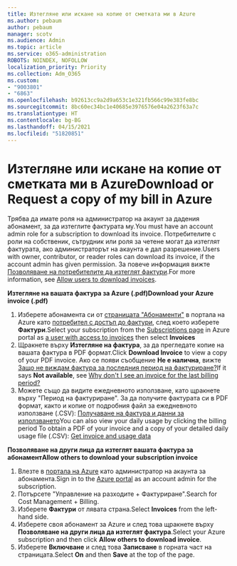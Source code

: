 ```yaml
---
title: Изтегляне или искане на копие от сметката ми в Azure
ms.author: pebaum
author: pebaum
manager: scotv
ms.audience: Admin
ms.topic: article
ms.service: o365-administration
ROBOTS: NOINDEX, NOFOLLOW
localization_priority: Priority
ms.collection: Adm_O365
ms.custom:
- "9003801"
- "6863"
ms.openlocfilehash: b92613cc9a2d9a653c1e321fb566c99e383fe8bc
ms.sourcegitcommit: 8bc60ec34bc1e40685e3976576e04a2623f63a7c
ms.translationtype: HT
ms.contentlocale: bg-BG
ms.lasthandoff: 04/15/2021
ms.locfileid: "51820851"
---
```

# <a name="download-or-request-a-copy-of-my-bill-in-azure"></a><span data-ttu-id="8d573-102">Изтегляне или искане на копие от сметката ми в Azure</span><span class="sxs-lookup"><span data-stu-id="8d573-102">Download or Request a copy of my bill in Azure</span></span>

<span data-ttu-id="8d573-103">Трябва да имате роля на администратор на акаунт за дадения абонамент, за да изтеглите фактурата му.</span><span class="sxs-lookup"><span data-stu-id="8d573-103">You must have an account admin role for a subscription to download its invoice.</span></span> <span data-ttu-id="8d573-104">Потребителите с роли на собственик, сътрудник или роля за четене могат да изтеглят фактурата, ако администраторът на акаунта е дал разрешение.</span><span class="sxs-lookup"><span data-stu-id="8d573-104">Users with owner, contributor, or reader roles can download its invoice, if the account admin has given permission.</span></span> <span data-ttu-id="8d573-105">За повече информация вижте [Позволяване на потребителите да изтеглят фактури](https://docs.microsoft.com/azure/cost-management-billing/manage/manage-billing-access#opt-in).</span><span class="sxs-lookup"><span data-stu-id="8d573-105">For more information, see [Allow users to download invoices](https://docs.microsoft.com/azure/cost-management-billing/manage/manage-billing-access#opt-in).</span></span>

<span data-ttu-id="8d573-106">**Изтегляне на вашата фактура за Azure (.pdf)**</span><span class="sxs-lookup"><span data-stu-id="8d573-106">**Download your Azure invoice (.pdf)**</span></span>

1. <span data-ttu-id="8d573-107">Изберете абонамента си от [страницата "Абонаменти"](https://portal.azure.com/#blade/Microsoft_Azure_Billing/SubscriptionsBlade) в портала на Azure като [потребител с достъп до фактури](https://docs.microsoft.com/azure/cost-management-billing/manage/manage-billing-access?WT.mc_id=Portal-Microsoft_Azure_Support), след което изберете **Фактури**.</span><span class="sxs-lookup"><span data-stu-id="8d573-107">Select your subscription from the [Subscriptions page](https://portal.azure.com/#blade/Microsoft_Azure_Billing/SubscriptionsBlade) in Azure portal as [a user with access to invoices](https://docs.microsoft.com/azure/cost-management-billing/manage/manage-billing-access?WT.mc_id=Portal-Microsoft_Azure_Support) then select **Invoices**</span></span>
2. <span data-ttu-id="8d573-108">Щракнете върху **Изтегляне на фактура**, за да прегледате копие на вашата фактура в PDF формат.</span><span class="sxs-lookup"><span data-stu-id="8d573-108">Click **Download Invoice** to view a copy of your PDF invoice.</span></span> <span data-ttu-id="8d573-109">Ако се появи съобщение **Не е налична**, вижте [Защо не виждам фактура за последния период на фактуриране?](https://docs.microsoft.com/azure/cost-management-billing/manage/download-azure-invoice-daily-usage-date?WT.mc_id=Portal-Microsoft_Azure_Support#noinvoice)</span><span class="sxs-lookup"><span data-stu-id="8d573-109">If it says **Not available**, see [Why don't I see an invoice for the last billing period?](https://docs.microsoft.com/azure/cost-management-billing/manage/download-azure-invoice-daily-usage-date?WT.mc_id=Portal-Microsoft_Azure_Support#noinvoice)</span></span>
3. <span data-ttu-id="8d573-110">Можете също да видите ежедневното използване, като щракнете върху "Период на фактуриране". За да получите фактурата си в PDF формат, както и копие от подробния файл за ежедневното използване (.CSV): [Получаване на фактура и данни за използването](https://docs.microsoft.com/azure/cost-management-billing/manage/download-azure-invoice-daily-usage-date?WT.mc_id=Portal-Microsoft_Azure_Support)</span><span class="sxs-lookup"><span data-stu-id="8d573-110">You can also view your daily usage by clicking the billing period To obtain a PDF of your invoice and a copy of your detailed daily usage file (.CSV): [Get invoice and usage data](https://docs.microsoft.com/azure/cost-management-billing/manage/download-azure-invoice-daily-usage-date?WT.mc_id=Portal-Microsoft_Azure_Support)</span></span>  

<span data-ttu-id="8d573-111">**Позволяване на други лица да изтеглят вашата фактура за абонамент**</span><span class="sxs-lookup"><span data-stu-id="8d573-111">**Allow others to download your subscription invoice**</span></span>

1. <span data-ttu-id="8d573-112">Влезте в [портала на Azure](https://portal.azure.com/) като администратор на акаунта за абонамента.</span><span class="sxs-lookup"><span data-stu-id="8d573-112">Sign in to the [Azure portal](https://portal.azure.com/) as an account admin for the subscription.</span></span>
2. <span data-ttu-id="8d573-113">Потърсете "Управление на разходите + Фактуриране".</span><span class="sxs-lookup"><span data-stu-id="8d573-113">Search for Cost Management + Billing.</span></span>
3. <span data-ttu-id="8d573-114">Изберете **Фактури** от лявата страна.</span><span class="sxs-lookup"><span data-stu-id="8d573-114">Select **Invoices** from the left-hand side.</span></span>
4. <span data-ttu-id="8d573-115">Изберете своя абонамент за Azure и след това щракнете върху **Позволяване на други лица да изтеглят фактура**.</span><span class="sxs-lookup"><span data-stu-id="8d573-115">Select your Azure subscription and then click **Allow others to download invoice**.</span></span>
5. <span data-ttu-id="8d573-116">Изберете **Включване** и след това **Записване** в горната част на страницата.</span><span class="sxs-lookup"><span data-stu-id="8d573-116">Select **On** and then **Save** at the top of the page.</span></span>
